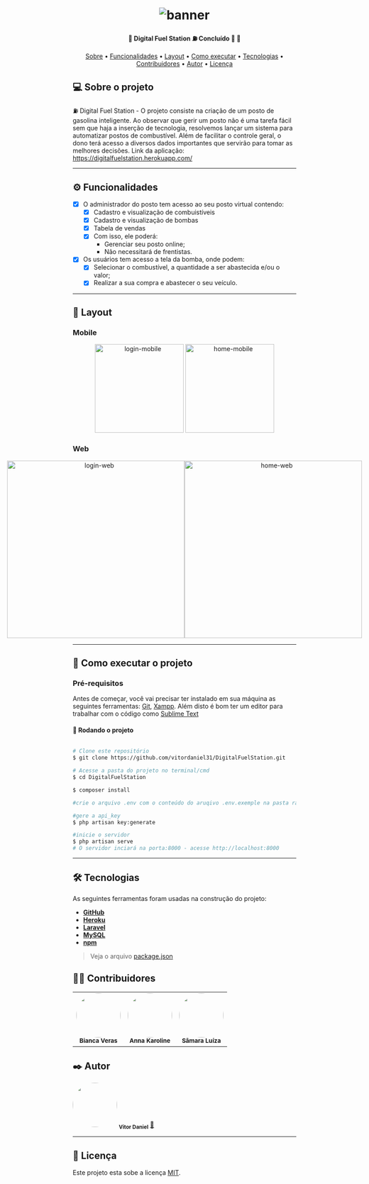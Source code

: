 <h1 align="center">
    <img alt="banner" title="#banner" src="https://digitalfuelstation.herokuapp.com/DigitalFuelStation/imglogin.png" />
</h1>

<h4 align="center"> 
	🚧  Digital Fuel Station ⛽️ Concluído 🚗 🚧
</h4>

<p align="center">
 <a href="#-sobre-o-projeto">Sobre</a> •
 <a href="#-funcionalidades">Funcionalidades</a> •
 <a href="#-layout">Layout</a> • 
 <a href="#-como-executar-o-projeto">Como executar</a> • 
 <a href="#-tecnologias">Tecnologias</a> • 
 <a href="#-contribuidores">Contribuidores</a> • 
 <a href="#-autor">Autor</a> • 
 <a href="#user-content--licença">Licença</a>
</p>


## 💻 Sobre o projeto

⛽️ Digital Fuel Station - O projeto consiste na criação de um posto de gasolina inteligente. Ao observar que gerir um posto não é uma tarefa fácil sem que haja a inserção de tecnologia, resolvemos lançar um sistema para automatizar postos de combustível. Além de facilitar o controle geral, o dono terá acesso a diversos dados importantes que servirão para tomar as melhores decisões. Link da aplicação: https://digitalfuelstation.herokuapp.com/

---

## ⚙️ Funcionalidades

- [x] O administrador do posto tem acesso ao seu posto virtual contendo:
  - [x] Cadastro e visualização de combuistíveis 
  - [x] Cadastro e visualização de bombas
  - [x] Tabela de vendas 
  - [x] Com isso, ele poderá: 
    - Gerenciar seu posto online;
    - Não necessitará de frentistas.


- [x] Os usuários tem acesso a tela da bomba, onde podem:
  - [x] Selecionar o combustível, a quantidade a ser abastecida e/ou o valor;
  - [x] Realizar a sua compra e abastecer o seu veículo.

---

## 🎨 Layout


### Mobile

<p align="center">
  <img alt="login-mobile" title="#login-mobile" src="https://digitalfuelstation.herokuapp.com/DigitalFuelStation/login-mobile.jpeg" width="200px">

  <img alt="home-mobile" title="#home-mobile" src="https://digitalfuelstation.herokuapp.com/DigitalFuelStation/home-mobile.jpeg" width="200px">
</p>

### Web

<p align="center" style="display: flex; align-items: flex-start; justify-content: center;">
  <img alt="login-web" title="#login-web" src="https://digitalfuelstation.herokuapp.com/DigitalFuelStation/login-web.png" width="400px">

  <img alt="home-web" title="#home-web" src="https://digitalfuelstation.herokuapp.com/DigitalFuelStation/home-web.png" width="400px">
</p>

---

## 🚀 Como executar o projeto

### Pré-requisitos

Antes de começar, você vai precisar ter instalado em sua máquina as seguintes ferramentas:
[Git](https://git-scm.com), [Xampp](https://www.apachefriends.org/pt_br/index.html). 
Além disto é bom ter um editor para trabalhar com o código como [Sublime Text](https://www.sublimetext.com/)

#### 🎲 Rodando o projeto

```bash

# Clone este repositório
$ git clone https://github.com/vitordaniel31/DigitalFuelStation.git

# Acesse a pasta do projeto no terminal/cmd
$ cd DigitalFuelStation

$ composer install

#crie o arquivo .env com o conteúdo do aruqivo .env.exemple na pasta raiz do projeto e configure-o

#gere a api_key
$ php artisan key:generate

#inicie o servidor
$ php artisan serve
# O servidor inciará na porta:8000 - acesse http://localhost:8000

```

---

## 🛠 Tecnologias

As seguintes ferramentas foram usadas na construção do projeto:

-   **[GitHub](https://github.com/)**
-   **[Heroku](https://www.heroku.com/)**
-   **[Laravel](https://laravel.com/)**
-   **[MySQL](https://www.mysql.com/)**
-   **[npm](https://www.npmjs.com/)**

> Veja o arquivo  [package.json](https://github.com/vitordaniel31/DigitalFuelStation/blob/main/package.json)

## 👨‍💻 Contribuidores

<table>
  <tr>
    <td align="center"><a><img style="border-radius: 50%;" src="https://digitalfuelstation.herokuapp.com/DigitalFuelStation/biancaveras.jpeg" width="100px;" alt=""/><br /><sub><b>Bianca Veras</b></sub></a><br /></td>
    <td align="center"><a><img style="border-radius: 50%;" src="https://digitalfuelstation.herokuapp.com/DigitalFuelStation/annakaroline.jpeg" width="100px;" alt=""/><br /><sub><b>Anna Karoline</b></sub></a><br /></td>
    <td align="center"><a><img style="border-radius: 50%;" src="https://digitalfuelstation.herokuapp.com/DigitalFuelStation/samaraluiza.jpeg" width="100px;" alt=""/><br /><sub><b>Sâmara Luíza</b></sub></a><br /></td>
    
  </tr>
</table>

## ✒️ Autor

<a>
 <img style="border-radius: 50%;" src="https://avatars.githubusercontent.com/u/51799954?s=400&u=642e80143821cdf21858ef95e54fc020df455afc&v=4" width="100px;" alt=""/>
 <sub><b>Vitor Daniel</b></sub></a> <a href="https://github.com/vitordaniel31" title="">🚀</a>

---

## 📝 Licença

Este projeto esta sobe a licença [MIT](https://github.com/vitordaniel31/DigitalFuelStation/blob/main/LICENCE).

